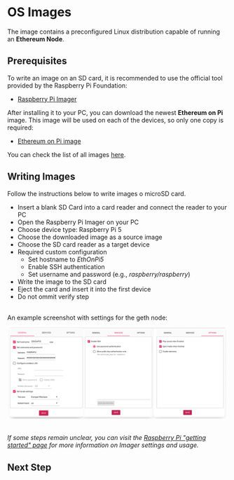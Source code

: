 # OS Images

The image contains a preconfigured Linux distribution capable of running an **Ethereum Node**.

## Prerequisites
To write an image on an SD card, it is recommended to use the official tool provided by the Raspberry Pi Foundation:
- [Raspberry Pi Imager](https://www.raspberrypi.com/software/)

After installing it to your PC, you can download the newest **Ethereum on Pi** image. This image will be used on each of the devices, so only one copy is required:
- [Ethereum on Pi image](https://github.com/viggith/ethereum-on-pi/releases/)

You can check the list of all images [here](https://github.com/viggith/ethereum-on-pi/releases).


## Writing Images
Follow the instructions below to write images o microSD card.

- Insert a blank SD Card into a card reader and connect the reader to your PC
- Open the Raspberry Pi Imager on your PC
- Choose device type: Raspberry Pi 5 
- Choose the downloaded image as a source image
- Choose the SD card reader as a target device
- Required custom configuration
  - Set hostname to _EthOnPi5_
  - Enable SSH authentication
  - Set username and password (e.g., _raspberry/raspberry_)
- Write the image to the SD card
- Eject the card and insert it into the first device
- Do not ommit verify step
  
\
An example screenshot with settings for the geth node:

![Sample Raspbberyy Pi Imager configuration](./img-raspberry-pi5-imager-example.png)


\
_If some steps remain unclear, you can visit the [Raspberry Pi "getting started" page](https://www.raspberrypi.com/documentation/computers/getting-started.html) for more information on Imager settings and usage._

## Next Step
